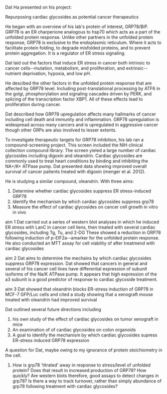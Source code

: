 Dat Ha presented on his project: 

Repurposing cardiac glycosides as potential cancer therapeutics

He began with an overview of his lab's protein of interest, GRP78/BiP. GRP78 is an ER charperione analogous to hsp70 which acts as a part of the unfolded protein response. Unlike other partners in the unfolded protein response, GRP78 is exclusive to the endoplasmic reticulum. Where it acts to facilitate protein folding, to degrade misfolded proteins, and to prevent protein aggregation. It is a regulator of ER stress signaling. 

Dat laid out the factors that induce ER stress in cancer both intrinsic to cancer cells--mutation, metabolism, and proliferation, and extrinsic--nutrient deprivation, hypoxia, and low pH. 

He descibed the other factors in the unfolded protein response that are affected by GRP78 level. Including post-translational processing by ATF6 in the golgi, phosphorylation and signaling cascades driven by PERK, and splicing of the transcription factor XBP1. All of these effects lead to proliferation during cancer. 

Dat described how GRP78 upregulation affects  many hallmarks of cancer including cell death and immunity and inflammation. GRP78 upregulation is widespread across many cancers and is upregulated in aggressive cancer though other GRPs are also involved to lesser extents. 

To investigate therapeutic targets for GRP78 inhibition, his lab ran a compound-screening project. This screen included the NIH clinical collection compound library. The screen yieled a large number of cardiac glycosides including digoxin and oleandrin. Cardiac glycosides are commonly used to treat heart conditions by 
binding and inhibiting the NA+/K+ ATPase pump. Dat presented data showing improved overall survival of cancer patients treated with digoxin (menger et  al. 2012). 

He is studying a similar compound, oleandrin. With three aims: 
1. Determine whether cardiac glycosides suppress ER stress-induced GRP78 
2. Identify the mechanism by which cardiac glycosides suppress grp78
3. Measure the effect of cardiac glycosides on cancer cell growth in vitro in vivo

aim 1
Dat carried out a series of western blot analyses in which he induced ER stress with LanC in cancer cell liens, then treated with several cardiac glycosides, including Tg, Tu, and 2-DG
These showed a reduction in GRP78 following induction of p-EIF2a--amarker for the unfolded protein response. He also conducted an MTT assay for cell viability of after treatmend with cardiac glycosides

aim 2
Dat aims to determine the mechains by which cardiac glycosides suppress GRP78 expression. Dat showed that cancers in general and several of his cancer cell lines have differential expression of subunit isoforms of the Na/K ATPase pump. It appears that high expression of the a3 subunit is a good predictor of response to cardiac glycoside treatment. 

aim 3
Dat showed that oleandrin blocks ER-stress induction of GRP78 in MCF-7 GFP/Luc cells and cited a study showing that a xenograft mouse treated with oleandrin had improved survival 

Dat outlined several future directions including 
1. his own study of the effect of cardiac glycosides on tumor xenograft in mice
2. An examination of of cardiac glycosides on colon organoids
3. A goal to identify the mechanism by which cardiac glycosides supress ER-stress induced GRP78 expression 

A question for Dat, maybe owing to my ignorance of protein stoichiometry in the cell.  
1. How is grp78 'titrated' away in response to stress/level of unfolded protein? Does that result in increased production of GRP78? How quickly? Are western blots therefore, good assays to detect changes in grp78? Is there a way to track turnover, rather than simply abundance of grp78 following treatment with cardiac glycosides?
